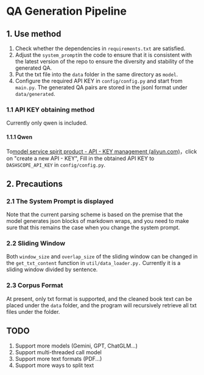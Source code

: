 # QA Generation Pipeline

## 1. Use method

1. Check whether the dependencies in  `requirements.txt` are satisfied.
2. Adjust the `system_prompt`in the code to ensure that it is consistent with the latest version of the repo to ensure the diversity and stability of the generated QA.
3. Put the txt file into the `data` folder in the same directory as `model`.
4. Configure the required API KEY in `config/config.py` and start from `main.py`. The generated QA pairs are stored in the jsonl format under `data/generated`.

### 1.1 API KEY obtaining method

Currently only qwen is included.

#### 1.1.1 Qwen

To[model service spirit product - API - KEY management (aliyun.com)](https://dashscope.console.aliyun.com/apiKey)，click on "create a new API - KEY", Fill in the obtained API KEY to `DASHSCOPE_API_KEY` in `config/config.py`.

## 2. Precautions

### 2.1 The System Prompt is displayed

Note that the current parsing scheme is based on the premise that the model generates json blocks of markdown wraps, and you need to make sure that this remains the case when you change the system prompt.

### 2.2 Sliding Window

Both `window_size` and `overlap_size` of the sliding window can be changed in the `get_txt_content` function in `util/data_loader.py.` Currently it is a sliding window divided by sentence.

### 2.3 Corpus Format

At present, only txt format is supported, and the cleaned book text can be placed under the `data` folder, and the program will recursively retrieve all txt files under the folder.

## TODO

1. Support more models (Gemini, GPT, ChatGLM...)
2. Support multi-threaded call model
3. Support more text formats (PDF...)
4. Support more ways to split text
